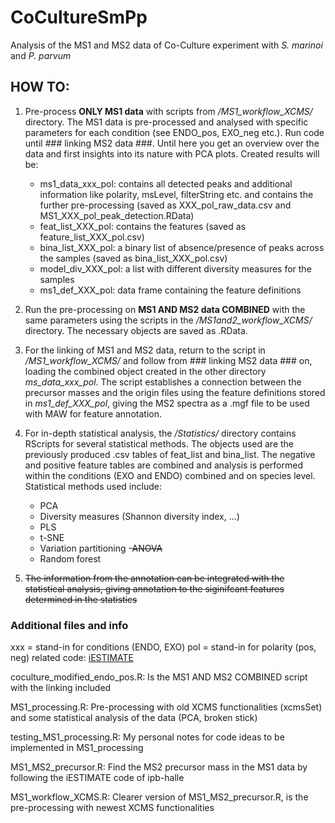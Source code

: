 # CoCultureSmPp
Analysis of the MS1 and MS2 data of Co-Culture experiment with _S. marinoi_ and _P. parvum_

## HOW TO:
1. Pre-process **ONLY MS1 data** with scripts from _/MS1_workflow_XCMS/_ directory. The MS1 data is pre-processed and analysed with specific parameters for each condition (see ENDO_pos, EXO_neg etc.). Run code until ### linking MS2 data ###. Until here you get an overview over the data and first insights into its nature with PCA plots. Created results will be:
	- ms1_data_xxx_pol: contains all detected peaks and additional information like polarity, msLevel, filterString etc. and contains the further pre-processing 		(saved as XXX_pol_raw_data.csv and MS1_XXX_pol_peak_detection.RData)
	- feat_list_XXX_pol: contains the features (saved as feature_list_XXX_pol.csv)
	- bina_list_XXX_pol: a binary list of absence/presence of peaks across the samples (saved as bina_list_XXX_pol.csv)
	- model_div_XXX_pol: a list with different diversity measures for the samples
	- ms1_def_XXX_pol: data frame containing the feature definitions


2. Run the pre-processing on **MS1 AND MS2 data COMBINED** with the same parameters using the scripts in the _/MS1and2_workflow_XCMS/_ directory. The necessary objects are saved as .RData.

3. For the linking of MS1 and MS2 data, return to the script in _/MS1_workflow_XCMS/_ and follow from ### linking MS2 data ### on, loading the combined object created in the other directory *ms_data_xxx_pol*. The script establishes a connection between the precursor masses and the origin files using the feature definitions stored in *ms1_def_XXX_pol*, giving the MS2 spectra as a .mgf file to be used with MAW for feature annotation.

4. For in-depth statistical analysis, the _/Statistics/_ directory contains RScripts for several statistical methods. The objects used are the previously produced .csv tables of feat_list and bina_list. The negative and positive feature tables are combined and analysis is performed within the conditions (EXO and ENDO) combined and on species level. Statistical methods used include:
	- PCA
	- Diversity measures (Shannon diversity index, ...)
	- PLS 
	- t-SNE
	- Variation partitioning
	-~~ANOVA~~
	- Random forest 

5. ~~The information from the annotation can be integrated with the statistical analysis, giving annotation to the siginifcant features determined in the statistics~~



### Additional files and info
xxx = stand-in for conditions (ENDO, EXO)
pol = stand-in for polarity (pos, neg)
related code: [iESTIMATE](https://github.com/ipb-halle/iESTIMATE/blob/main/use-cases/radula-hormones/peak_detection_neg.r)


coculture_modified_endo_pos.R:
Is the MS1 AND MS2 COMBINED script with the linking included


MS1_processing.R: 
Pre-processing with old XCMS functionalities (xcmsSet) and some statistical analysis of the data (PCA, broken stick)


testing_MS1_processing.R: 
My personal notes for code ideas to be implemented in MS1_processing



MS1_MS2_precursor.R:
Find the MS2 precursor mass in the MS1 data by following the iESTIMATE code of ipb-halle


MS1_workflow_XCMS.R:
Clearer version of MS1_MS2_precursor.R, is the pre-processing with newest XCMS functionalities 

